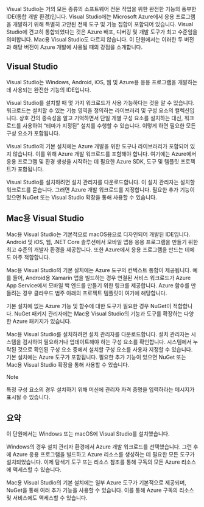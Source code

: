 Visual Studio는 거의 모든 종류의 소프트웨어 전문 작업을 위한 완전한 기능의 풍부한 IDE(통합 개발 환경)입니다. Visual Studio에는 Microsoft Azure에서 응용 프로그램을 개발하기 위해 특별히 고안된 전체 도구 및 기능 집합이 포함되어 있습니다. Visual Studio에 견고히 통합되었다는 것은 Azure 배포, 디버깅 및 개발 도구가 최고 수준임을 의미합니다. Mac용 Visual Studio도 다르지 않습니다. 이 단원에서는 이러한 두 버전과 해당 버전이 Azure 개발에 사용될 때의 강점을 소개합니다.

## <a name="visual-studio"></a>Visual Studio

Visual Studio는 Windows, Android, iOS, 웹 및 Azure용 응용 프로그램을 개발하는 데 사용되는 완전한 기능의 IDE입니다.

Visual Studio를 설치할 때 몇 가지 워크로드가 사용 가능하다는 것을 알 수 있습니다. 워크로드는 설치할 수 있는 기능 영역을 정의하는 라이브러리 및 구성 요소의 컬렉션입니다. 상호 간의 종속성을 알고 기억하면서 단일 개별 구성 요소를 설치하는 대신, 워크로드를 사용하여 “테마가 지정된” 설치를 수행할 수 있습니다. 이렇게 하면 필요한 모든 구성 요소가 포함됩니다.

Visual Studio의 기본 설치에는 Azure 개발을 위한 도구나 라이브러리가 포함되어 있지 않습니다. 이를 위해 Azure 개발 워크로드를 포함해야 합니다. 여기에는 Azure에서 응용 프로그램 및 환경 생성을 시작하는 데 필요한 Azure SDK, 도구 및 템플릿 프로젝트가 포함됩니다.

Visual Studio를 설치하려면 설치 관리자를 다운로드합니다. 이 설치 관리자는 설치할 워크로드를 묻습니다. 그러면 Azure 개발 워크로드를 지정합니다. 필요한 추가 기능이 있으면 NuGet 또는 Visual Studio 확장을 통해 사용할 수 있습니다.

## <a name="visual-studio-for-mac"></a>Mac용 Visual Studio

Mac용 Visual Studio는 기본적으로 macOS용으로 디자인되어 개발된 IDE입니다. Android 및 iOS, 웹, .NET Core 솔루션에서 모바일 앱용 응용 프로그램을 만들기 위한 최고 수준의 개발자 환경을 제공합니다. 또한 Azure에서 응용 프로그램을 만드는 데에도 아주 적합합니다.

Mac용 Visual Studio의 기본 설치에는 Azure 도구의 컨텍스트 통합이 제공됩니다. 예를 들어, Android용 Xamarin 앱을 빌드하는 경우 연결된 서비스 워크로드가 Azure App Service에서 모바일 백 엔드를 만들기 위한 링크를 제공합니다. Azure 함수를 만들려는 경우 클라우드 범주 아래의 프로젝트 템플릿이 여기에 해당합니다.

기본 설치에 없는 Azure 기능 및 함수에 대한 도구가 필요한 경우 NuGet이 적합합니다. NuGet 패키지 관리자에는 Mac용 Visual Studio의 기능과 도구를 확장하는 다양한 Azure 패키지가 있습니다.

Mac용 Visual Studio를 설치하려면 설치 관리자를 다운로드합니다. 설치 관리자는 시스템을 검사하여 필요하거나 업데이트해야 하는 구성 요소를 확인합니다. 시스템에서 누락된 것으로 확인된 구성 요소 중에서 설치할 구성 요소를 사용자 지정할 수 있습니다. 기본 설치에는 Azure 도구가 포함됩니다. 필요한 추가 기능이 있으면 NuGet 또는 Mac용 Visual Studio 확장을 통해 사용할 수 있습니다.

> [!NOTE]
> 특정 구성 요소의 경우 설치하기 위해 머신에 관리자 자격 증명을 입력하라는 메시지가 표시될 수 있습니다.

## <a name="summary"></a>요약

이 단원에서는 Windows 또는 macOS에 Visual Studio를 설치했습니다.

Windows의 경우 설치 관리자 환경에서 Azure 개발 워크로드를 선택했습니다. 그런 후에 Azure 응용 프로그램을 빌드하고 Azure 리소스를 생성하는 데 필요한 모든 도구가 설치되었습니다. 이제 탐색기 도구 또는 리소스 참조를 통해 구독의 모든 Azure 리소스에 액세스할 수 있습니다.

Mac용 Visual Studio의 기본 설치에는 일부 Azure 도구가 기본적으로 제공되며, NuGet을 통해 여러 추가 기능을 사용할 수 있습니다. 이를 통해 Azure 구독의 리소스 및 서비스에도 액세스할 수 있습니다.
